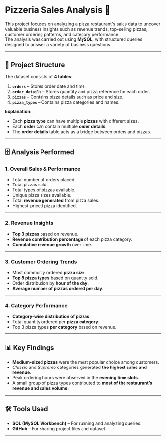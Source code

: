 
# **Pizzeria Sales Analysis** 🍕  

This project focuses on analyzing a pizza restaurant's sales data to uncover valuable business insights such as revenue trends, top-selling pizzas, customer ordering patterns, and category performance.  
The analysis was carried out using **MySQL**, with structured queries designed to answer a variety of business questions.

---

## **📂 Project Structure**
The dataset consists of **4 tables**:

1. **`orders`** – Stores order date and time.  
2. **`order_details`** – Stores quantity and pizza reference for each order.  
3. **`pizzas`** – Contains pizza details such as price and size.  
4. **`pizza_types`** – Contains pizza categories and names.  


**Explanation:**  
- Each **pizza type** can have multiple **pizzas** with different sizes.  
- Each **order** can contain multiple **order details**.  
- The **order details** table acts as a bridge between orders and pizzas.

---

## **🗄️ Analysis Performed**

### **1. Overall Sales & Performance**
- Total number of orders placed.  
- Total pizzas sold.  
- Total types of pizzas available.  
- Unique pizza sizes available.  
- Total **revenue generated** from pizza sales.  
- Highest-priced pizza identified.

---

### **2. Revenue Insights**
- **Top 3 pizzas** based on revenue.  
- **Revenue contribution percentage** of each pizza category.  
- **Cumulative revenue growth** over time.  

---

### **3. Customer Ordering Trends**
- Most commonly ordered **pizza size**.  
- **Top 5 pizza types** based on quantity sold.  
- Order distribution by **hour of the day**.  
- **Average number of pizzas ordered per day**.

---

### **4. Category Performance**
- **Category-wise distribution of pizzas**.  
- Total quantity ordered per **pizza category**.  
- Top 3 pizza types **per category** based on revenue.

---

## **📊 Key Findings**
- **Medium-sized pizzas** were the most popular choice among customers.  
- *Classic* and *Supreme* categories generated **the highest sales and revenue**.  
- Peak ordering hours were observed in the **evening time slots**.  
- A small group of pizza types contributed to **most of the restaurant’s revenue and sales volume**.

---

## **🛠️ Tools Used**
- **SQL (MySQL Workbench)** – For running and analyzing queries.  
- **GitHub** – For sharing project files and dataset.  

---


